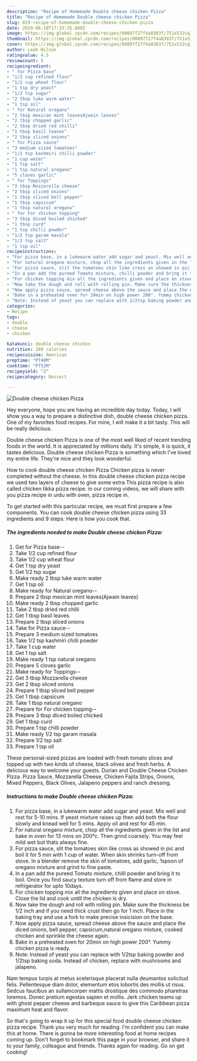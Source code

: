 ```yaml
---
description: "Recipe of Homemade Double cheese chicken Pizza"
title: "Recipe of Homemade Double cheese chicken Pizza"
slug: 829-recipe-of-homemade-double-cheese-chicken-pizza
date: 2020-06-18T17:33:35.680Z
image: https://img-global.cpcdn.com/recipes/00097f27f4a8383f/751x532cq70/double-cheese-chicken-pizza-recipe-main-photo.jpg
thumbnail: https://img-global.cpcdn.com/recipes/00097f27f4a8383f/751x532cq70/double-cheese-chicken-pizza-recipe-main-photo.jpg
cover: https://img-global.cpcdn.com/recipes/00097f27f4a8383f/751x532cq70/double-cheese-chicken-pizza-recipe-main-photo.jpg
author: Leah Wilson
ratingvalue: 4.5
reviewcount: 5
recipeingredient:
- " for Pizza base"
- "1/2 cup refined flour"
- "1/2 cup wheat flour"
- "1 tsp dry yeast"
- "1/2 tsp sugar"
- "2 tbsp luke warm water"
- "1 tsp oil"
- " for Natural oregano"
- "2 tbsp mexican mint leavesAjwain leaves"
- "2 tbsp chopped garlic"
- "2 tbsp dried red chilli"
- "1 tbsp basil leaves"
- "2 tbsp sliced onions"
- " for Pizza sauce"
- "3 medium sized tomatoes"
- "1/2 tsp kashmiri chilli powder"
- "1 cup water"
- "1 tsp salt"
- "1 tsp natural oregano"
- "5 cloves garlic"
- " for Toppings"
- "3 tbsp Mozzarella cheese"
- "2 tbsp sliced onions"
- "1 tbsp sliced bell pepper"
- "1 tbsp capsicum"
- "1 tbsp natural oregano"
- " for For chicken topping"
- "3 tbsp diced boiled chicked"
- "1 tbsp curd"
- "1 tsp chilli powder"
- "1/2 tsp garam masala"
- "1/2 tsp salt"
- "1 tsp oil"
recipeinstructions:
- "For pizza base, in a lukewarm water add sugar and yeast. Mix well and rest for 5-10 mins. If yeast mixture raises up then add both the flour slowly and knead well for 5 mins. Apply oil and rest for 45 min."
- "For natural oregano mixture, chop all the ingredients given in the list and bake in oven for 13 mins on 200°c. Then grind coarsely. You may feel mild wet but thats always fine."
- "For pizza sauce, slit the tomatoes skin like cross as showed in pic and boil it for 5 min with 1 cup of water. When skin shrinks turn-off from stove. In a blender remove the skin of tomatoes, add garlic, 1spoon of oregano mixture and grind to fine paste."
- "In a pan add the pureed Tomato mixture, chilli powder and bring it to boil. Once you find saucy texture turn off from flame and store in refrigerator for upto 10days."
- "For chicken topping mix all the ingredients given and place on stove. Close the lid and cook untill the chicken is dry."
- "Now take the dough and roll with rolling pin. Make sure the thickness be 1/2 inch and if you need thick crust then go for 1 inch. Place in the baking tray and use a fork to make precise insicision on the base."
- "Now apply pizza sauce, spread cheese above the sauce and place the diced onions, bell pepper, capsicum,natural oregano mixture, cooked chicken and sprinkle the cheese again."
- "Bake in a preheated oven for 20min on high power 200°. Yummy chicken pizza is ready."
- "Note: Instead of yeast you can replace with 1/2tsp baking powder and 1/2tsp baking soda. Instead of chicken, replace with mushrooms and jalapeno."
categories:
- Recipe
tags:
- double
- cheese
- chicken

katakunci: double cheese chicken 
nutrition: 280 calories
recipecuisine: American
preptime: "PT40M"
cooktime: "PT53M"
recipeyield: "2"
recipecategory: Dessert

---
```



![Double cheese chicken Pizza](https://img-global.cpcdn.com/recipes/00097f27f4a8383f/751x532cq70/double-cheese-chicken-pizza-recipe-main-photo.jpg)

Hey everyone, hope you are having an incredible day today. Today, I will show you a way to prepare a distinctive dish, double cheese chicken pizza. One of my favorites food recipes. For mine, I will make it a bit tasty. This will be really delicious.

Double cheese chicken Pizza is one of the most well liked of recent trending foods in the world. It is appreciated by millions daily. It's simple, it is quick, it tastes delicious. Double cheese chicken Pizza is something which I've loved my entire life. They're nice and they look wonderful.

How to cook double cheese chicken Pizza Chicken pizza is never completed without the cheese. In this double cheese chicken pizza recipe we used two layers of cheese to give some extra This pizza recipe is also called chicken tikka pizza recipe. in our coming videos, we will share with you pizza recipe in urdu with oven, pizza recipe in.


To get started with this particular recipe, we must first prepare a few components. You can cook double cheese chicken pizza using 33 ingredients and 9 steps. Here is how you cook that.

<!--inarticleads1-->

##### The ingredients needed to make Double cheese chicken Pizza:

1. Get  for Pizza base--
1. Take 1/2 cup refined flour
1. Take 1/2 cup wheat flour
1. Get 1 tsp dry yeast
1. Get 1/2 tsp sugar
1. Make ready 2 tbsp luke warm water
1. Get 1 tsp oil
1. Make ready  for Natural oregano--
1. Prepare 2 tbsp mexican mint leaves(Ajwain leaves)
1. Make ready 2 tbsp chopped garlic
1. Take 2 tbsp dried red chilli
1. Get 1 tbsp basil leaves
1. Prepare 2 tbsp sliced onions
1. Take  for Pizza sauce--
1. Prepare 3 medium sized tomatoes
1. Take 1/2 tsp kashmiri chilli powder
1. Take 1 cup water
1. Get 1 tsp salt
1. Make ready 1 tsp natural oregano
1. Prepare 5 cloves garlic
1. Make ready  for Toppings--
1. Get 3 tbsp Mozzarella cheese
1. Get 2 tbsp sliced onions
1. Prepare 1 tbsp sliced bell pepper
1. Get 1 tbsp capsicum
1. Take 1 tbsp natural oregano
1. Prepare  for For chicken topping--
1. Prepare 3 tbsp diced boiled chicked
1. Get 1 tbsp curd
1. Prepare 1 tsp chilli powder
1. Make ready 1/2 tsp garam masala
1. Prepare 1/2 tsp salt
1. Prepare 1 tsp oil


These personal-sized pizzas are loaded with fresh tomato slices and topped up with two kinds of cheese, black olives and fresh herbs. A delicious way to welcome your guests. Durian and Double Cheese Chicken Pizza. Pizza Sauce, Mozzarella Cheese, Chicken Fajita Strips, Onions, Mixed Peppers, Black Olives, Jalapeno peppers and ranch dressing. 

<!--inarticleads2-->

##### Instructions to make Double cheese chicken Pizza:

1. For pizza base, in a lukewarm water add sugar and yeast. Mix well and rest for 5-10 mins. If yeast mixture raises up then add both the flour slowly and knead well for 5 mins. Apply oil and rest for 45 min.
1. For natural oregano mixture, chop all the ingredients given in the list and bake in oven for 13 mins on 200°c. Then grind coarsely. You may feel mild wet but thats always fine.
1. For pizza sauce, slit the tomatoes skin like cross as showed in pic and boil it for 5 min with 1 cup of water. When skin shrinks turn-off from stove. In a blender remove the skin of tomatoes, add garlic, 1spoon of oregano mixture and grind to fine paste.
1. In a pan add the pureed Tomato mixture, chilli powder and bring it to boil. Once you find saucy texture turn off from flame and store in refrigerator for upto 10days.
1. For chicken topping mix all the ingredients given and place on stove. Close the lid and cook untill the chicken is dry.
1. Now take the dough and roll with rolling pin. Make sure the thickness be 1/2 inch and if you need thick crust then go for 1 inch. Place in the baking tray and use a fork to make precise insicision on the base.
1. Now apply pizza sauce, spread cheese above the sauce and place the diced onions, bell pepper, capsicum,natural oregano mixture, cooked chicken and sprinkle the cheese again.
1. Bake in a preheated oven for 20min on high power 200°. Yummy chicken pizza is ready.
1. Note: Instead of yeast you can replace with 1/2tsp baking powder and 1/2tsp baking soda. Instead of chicken, replace with mushrooms and jalapeno.


Nam tempus turpis at metus scelerisque placerat nulla deumantos solicitud felis. Pellentesque diam dolor, elementum etos lobortis des mollis ut risus. Sedcus faucibus an sullamcorper mattis drostique des commodo pharetras loremos. Donec pretium egestas sapien et mollis. Jerk chicken teams up with ghost pepper cheese and barbeque sauce to give this Caribbean pizza maximum heat and flavor. 

So that's going to wrap it up for this special food double cheese chicken pizza recipe. Thank you very much for reading. I'm confident you can make this at home. There is gonna be more interesting food at home recipes coming up. Don't forget to bookmark this page in your browser, and share it to your family, colleague and friends. Thanks again for reading. Go on get cooking!

